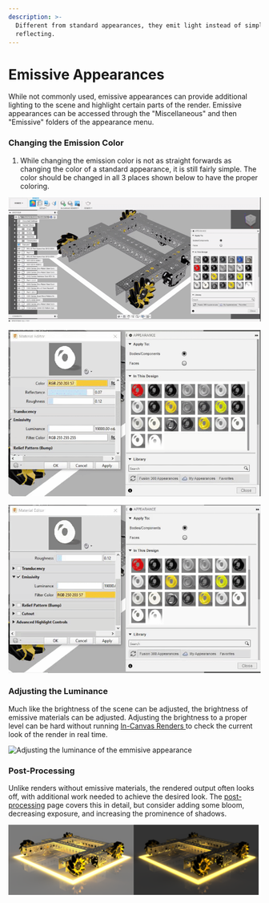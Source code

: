 ```yaml
---
description: >-
  Different from standard appearances, they emit light instead of simply
  reflecting.
---
```


# Emissive Appearances

While not commonly used, emissive appearances can provide additional lighting to the scene and highlight certain parts of the render. Emissive appearances can be accessed through the "Miscellaneous" and then "Emissive" folders of the appearance menu.

### Changing the Emission Color

1. While changing the emission color is not as straight forwards as changing the color of a standard appearance, it is still fairly simple. The color should be changed in all 3 places shown below to have the proper coloring.

![Changing the base color](../.gitbook/assets/19b170edaa38fe7d62e739d2c1fb239c.gif)

![Changing the emissitivity color](../.gitbook/assets/206dfa1a83c6669bb02e1c9efe686de9.gif)

![Changing the highlight control color](../.gitbook/assets/984eba59813f15c0b84788a3f1891116.gif)

### Adjusting the Luminance

Much like the brightness of the scene can be adjusted, the brightness of emissive materials can be adjusted. Adjusting the brightness to a proper level can be hard without running [In-Canvas Renders ](../rendering-and-exporting/cloud-vs.-local-rendering.md)to check the current look of the render in real time.

![Adjusting the luminance of the emmisive appearance](../.gitbook/assets/259bb55f78638aa38362227cb3509c8b.gif)

### Post-Processing

Unlike renders without emissive materials, the rendered output often looks off, with additional work needed to achieve the desired look. The [post-processing](../rendering-and-exporting/post-processing.md) page covers this in detail, but consider adding some bloom, decreasing exposure, and increasing the prominence of shadows.

![Raw render output \(left\); post-processed render \(right\)](../.gitbook/assets/untitled-drawing-25-.png)

